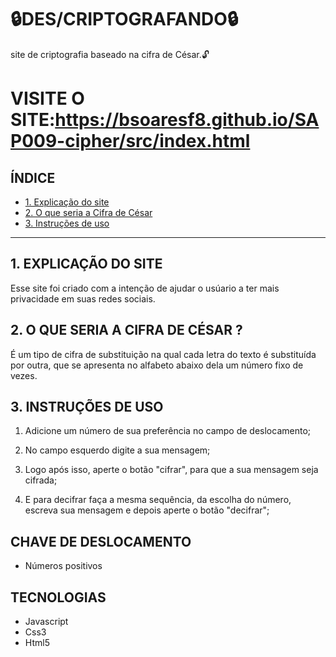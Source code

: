 # 🔒DES/CRIPTOGRAFANDO🔒
 site de criptografia baseado na cifra de César.🔓

# VISITE O SITE:https://bsoaresf8.github.io/SAP009-cipher/src/index.html

## ÍNDICE

* [1. Explicação do site](#1-explicação-do-site)
* [2. O que seria a Cifra de César](#2-o-que-seria-a-cifra-de-cesar)
* [3. Instruções de uso](#3-instruções-de-uso)

***

## 1. EXPLICAÇÃO DO SITE
Esse site foi criado com a intenção de ajudar o usúario a ter mais privacidade em suas redes sociais.

## 2. O QUE SERIA A CIFRA DE CÉSAR ?
É um tipo de cifra de substituição na qual cada letra do texto é substituída por outra, que se apresenta no alfabeto abaixo dela um número fixo de vezes.

## 3. INSTRUÇÕES DE USO
1. Adicione um  número de sua preferência no campo de deslocamento;

2. No campo esquerdo digite a sua mensagem;

3. Logo após isso, aperte o botão "cifrar", para que a sua mensagem seja cifrada;

4. E para decifrar faça a mesma sequência, da escolha do número, escreva sua mensagem e depois aperte o botão "decifrar";


## CHAVE DE DESLOCAMENTO 
- Números positivos


## TECNOLOGIAS 
- Javascript
- Css3
- Html5

